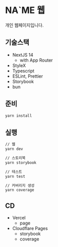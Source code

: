 # NA`ME 웹

개인 웹페이지입니다.

## 기술스택

- NextJS 14
  - with App Router
- StyleX
- Typescript
- ESLint, Prettier
- Storybook
- bun

## 준비

```bash
yarn install
```

## 실행

```bash
// 웹
yarn dev

// 스토리북
yarn storybook

// 테스트
yarn test

// 커버리지 생성
yarn coverage
```

## CD

- Vercel
  - page
- Cloudflare Pages
  - storybook
  - coverage